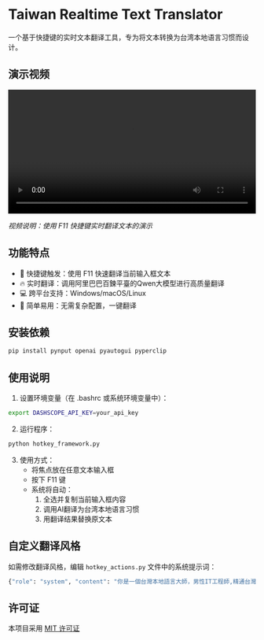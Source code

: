 # Taiwan Realtime Text Translator

一个基于快捷键的实时文本翻译工具，专为将文本转换为台湾本地语言习惯而设计。

## 演示视频

<video src="screenshot.mp4" controls width="100%"></video>

*视频说明：使用 F11 快捷键实时翻译文本的演示*

## 功能特点

- 🎯 快捷键触发：使用 F11 快速翻译当前输入框文本
- 🔥 实时翻译：调用阿里巴巴百鍊平臺的Qwen大模型进行高质量翻译
- 💻 跨平台支持：Windows/macOS/Linux
- 🚀 简单易用：无需复杂配置，一键翻译

## 安装依赖

```bash
pip install pynput openai pyautogui pyperclip
```

## 使用说明

1. 设置环境变量（在 .bashrc 或系统环境变量中）：
```bash
export DASHSCOPE_API_KEY=your_api_key
```

2. 运行程序：
```bash
python hotkey_framework.py
```

3. 使用方式：
   - 将焦点放在任意文本输入框
   - 按下 F11 键
   - 系统将自动：
     1. 全选并复制当前输入框内容
     2. 调用AI翻译为台湾本地语言习惯
     3. 用翻译结果替换原文本

## 自定义翻译风格

如需修改翻译风格，编辑 `hotkey_actions.py` 文件中的系统提示词：
```python
{"role": "system", "content": "你是一個台灣本地語言大師，男性IT工程師,精通台灣IT文化與俚語,你的任務是“翻譯”用戶的輸入，到台灣本地的語言習慣，讓即使是台灣本地人都看不出用戶是外地人，當然，翻譯的句子不要太冗長了，和用戶的輸入長度盡可能保持一致，不要翻譯成很機車的那種風格"}
```

## 许可证

本项目采用 [MIT 许可证](LICENSE)

